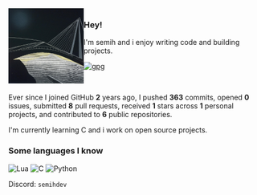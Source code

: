 <img align="left" src="https://raw.githubusercontent.com/saveside/saveside/master/isave-small.png">

### Hey!

I'm semih and i enjoy writing code and building projects.

[![gpg](https://img.shields.io/badge/pgp-D7E6F549DF489AB8-131b1e?style=flat&labelColor=2d3e48&color=131b1e)](https://github.com/sesocell.gpg)

<br>

Ever since I joined GitHub **2** years ago, I pushed **363** commits, opened **0** issues, submitted **8** pull requests, received **1** stars across **1** personal projects, and contributed to **6** public repositories.

I'm currently learning C and i work on open source projects.

### Some languages I know
![Lua](https://img.shields.io/badge/lua-%232C2D72.svg?style=for-the-badge&logo=lua&logoColor=white) ![C](https://img.shields.io/badge/c-%2300599C.svg?style=for-the-badge&logo=c&logoColor=white) ![Python](https://img.shields.io/badge/Python-%23121011.svg?style=for-the-badge&logo=python&logoColor=white)

Discord: `semihdev`
